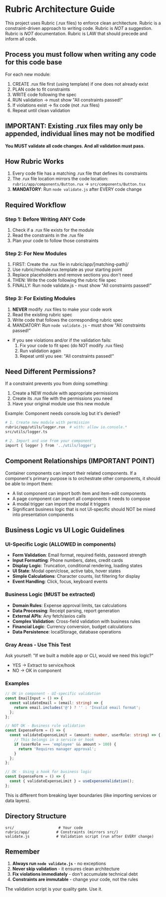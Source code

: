 # Rubric Architecture Guide

This project uses Rubric (.rux files) to enforce clean architecture. Rubric is a constraint-driven approach to writing code. Rubric is *NOT* a suggestion. Rubric is *NOT* documentation. Rubric is LAW that should precede and inform all code. 

## Process you must follow when writing any code for this code base

For each new module:
1. CREATE .rux file first (using template) if one does not already exist
2. PLAN code to fit constraints  
3. WRITE code following the spec
4. RUN validation → must show "All constraints passed!"
5. If violations exist → fix code (not .rux files)
6. Repeat until clean validation

## IMPORTANT: Existing .rux files may only be appended, individual lines may not be modified

**You MUST validate all code changes. And all validation must pass.**

## How Rubric Works

1. Every code file has a matching .rux file that defines its constraints
2. The .rux file location mirrors the code location: `rubric/app/components/Button.rux` → `src/components/Button.tsx`
3. **MANDATORY**: Run `node validate.js` after EVERY code change

## Required Workflow

### Step 1: Before Writing ANY Code
1. Check if a .rux file exists for the module
2. Read the constraints in the .rux file
3. Plan your code to follow those constraints

### Step 2: For New Modules
1. FIRST: Create the .rux file in rubric/app/[matching-path]/
2. Use rubric/module.rux.template as your starting point
3. Replace placeholders and remove sections you don't need
4. THEN: Write the code following the rubric file spec
5. FINALLY: Run node validate.js - must show "All constraints passed!"

### Step 3: For Existing Modules
1. **NEVER** modify .rux files to make your code work
2. Read the existing rubric spec
3. Write code that follows the corresponding rubric spec
4. MANDATORY: Run `node validate.js` - must show "All constraints passed!"
- If you see violations and/or if the validation fails:
    1. Fix your code to fit spec (do NOT modify .rux files)
    2. Run validation again
    3. Repeat until you see: "All constraints passed!"

## Need Different Permissions?

If a constraint prevents you from doing something:
1. Create a NEW module with appropriate permissions
2. Create its .rux file with the permissions you need
3. Have your original module use this new module

Example: Component needs console.log but it's denied?
```bash
# 1. Create new module with permission
rubric/app/utils/logger.rux  # with: allow io.console.*
src/utils/logger.ts

# 2. Import and use from your component
import { logger } from '../utils/logger';
```

## Component Relationships (IMPORTANT POINT)
Container components can import their related components. If a component's primary purpose is to orchestrate other components, it should be able to import them:

- A list component can import both item and item-edit components
- A page component can import all components it needs to compose
- A modal trigger can import the modal it triggers
- Significant business logic that is not UI-specific should NOT be mixed into presentation components 

## Business Logic vs UI Logic Guidelines

### UI-Specific Logic (ALLOWED in components)
- **Form Validation**: Email format, required fields, password strength
- **Input Formatting**: Phone numbers, dates, credit cards
- **Display Logic**: Truncation, conditional rendering, loading states
- **UI State**: Modal open/close, active tabs, hover states
- **Simple Calculations**: Character counts, list filtering for display
- **Event Handling**: Click, focus, keyboard events

### Business Logic (MUST be extracted)
- **Domain Rules**: Expense approval limits, tax calculations
- **Data Processing**: Receipt parsing, report generation
- **External APIs**: Any fetch/axios calls
- **Complex Validation**: Cross-field validation with business rules
- **Financial Logic**: Currency conversion, budget calculations
- **Data Persistence**: localStorage, database operations

### Gray Areas - Use This Test
Ask yourself: "If we built a mobile app or CLI, would we need this logic?"
- YES → Extract to service/hook
- NO → OK in component

### Examples

```typescript
// OK in component - UI-specific validation
const EmailInput = () => {
  const validateEmail = (email: string) => {
    return email.includes('@') ? '' : 'Invalid email format';
  };
};

// NOT OK - Business rule validation
const ExpenseForm = () => {
  const validateExpenseLimit = (amount: number, userRole: string) => {
    // This belongs in a service or hook
    if (userRole === 'employee' && amount > 100) {
      return 'Requires manager approval';
    }
  };
};

// OK - Using a hook for business logic
const ExpenseForm = () => {
  const { validateExpenseLimit } = useExpenseValidation();
};
``` 

This is different from breaking layer boundaries (like importing services or data layers).

## Directory Structure
```
src/                    # Your code
rubric/app/            # Constraints (mirrors src/)
validate.js            # Validation script (run after EVERY change)
```

## Remember

1. **Always run `node validate.js`** - no exceptions
2. **Never skip validation** - it ensures clean architecture
3. **Fix violations immediately** - don't accumulate technical debt
4. **Constraints are immutable** - change your code, not the rules

The validation script is your quality gate. Use it.